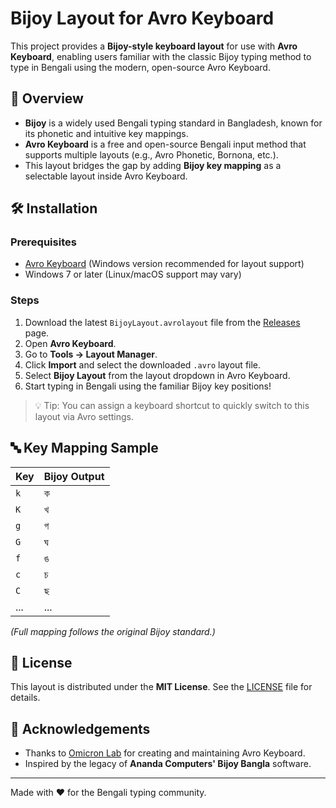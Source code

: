 # Bijoy Layout for Avro Keyboard

This project provides a **Bijoy-style keyboard layout** for use with **Avro Keyboard**, enabling users familiar with the classic Bijoy typing method to type in Bengali using the modern, open-source Avro Keyboard.

## 📌 Overview

- **Bijoy** is a widely used Bengali typing standard in Bangladesh, known for its phonetic and intuitive key mappings.
- **Avro Keyboard** is a free and open-source Bengali input method that supports multiple layouts (e.g., Avro Phonetic, Bornona, etc.).
- This layout bridges the gap by adding **Bijoy key mapping** as a selectable layout inside Avro Keyboard.

## 🛠️ Installation

### Prerequisites
- [Avro Keyboard](https://github.com/omicronlab/avro-keyboard) (Windows version recommended for layout support)
- Windows 7 or later (Linux/macOS support may vary)

### Steps
1. Download the latest `BijoyLayout.avrolayout` file from the [Releases](https://github.com/raselrahmanrocky/Bijoy-Layout-for-Avro-Keyboard/) page.
2. Open **Avro Keyboard**.
3. Go to **Tools → Layout Manager**.
4. Click **Import** and select the downloaded `.avro` layout file.
5. Select **Bijoy Layout** from the layout dropdown in Avro Keyboard.
6. Start typing in Bengali using the familiar Bijoy key positions!

> 💡 Tip: You can assign a keyboard shortcut to quickly switch to this layout via Avro settings.

## 🔤 Key Mapping Sample

| Key | Bijoy Output |
|-----|--------------|
| `k` | ক            |
| `K` | খ            |
| `g` | গ            |
| `G` | ঘ            |
| `f` | ঙ            |
| `c` | চ            |
| `C` | ছ            |
| ... | ...          |

*(Full mapping follows the original Bijoy standard.)*


## 📜 License

This layout is distributed under the **MIT License**. See the [LICENSE](LICENSE) file for details.

## 🙏 Acknowledgements

- Thanks to [Omicron Lab](https://omicronlab.com/) for creating and maintaining Avro Keyboard.
- Inspired by the legacy of **Ananda Computers' Bijoy Bangla** software.

---

Made with ❤️ for the Bengali typing community.
